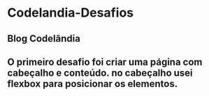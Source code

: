 # Codelandia-Desafios
<h2>Blog Codelândia<h2>
O primeiro desafio foi criar uma página com cabeçalho e conteúdo. no cabeçalho usei flexbox para posicionar os elementos.

